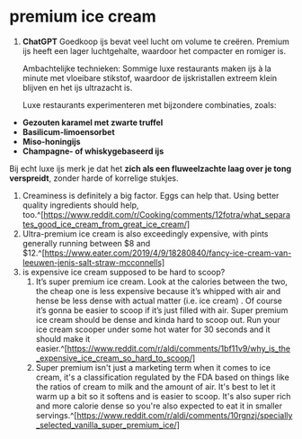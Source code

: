 # premium ice cream
1. **ChatGPT**
   Goedkoop ijs bevat veel lucht om volume te creëren. Premium ijs heeft een lager luchtgehalte, waardoor het compacter en romiger is.
   
   Ambachtelijke technieken: Sommige luxe restaurants maken ijs à la minute met vloeibare stikstof, waardoor de ijskristallen extreem klein blijven en het ijs ultrazacht is.
   
   Luxe restaurants experimenteren met bijzondere combinaties, zoals:
- **Gezouten karamel met zwarte truffel**
- **Basilicum-limoensorbet**
- **Miso-honingijs**
- **Champagne- of whiskygebaseerd ijs**

Bij echt luxe ijs merk je dat het **zich als een fluweelzachte laag over je tong verspreidt**, zonder harde of korrelige stukjes.
1. Creaminess is definitely a big factor. Eggs can help that. Using better quality ingredients should help, too.^[https://www.reddit.com/r/Cooking/comments/12fotra/what_separates_good_ice_cream_from_great_ice_cream/]
2. Ultra-premium ice cream is also exceedingly expensive, with pints generally running between $8 and $12.^[https://www.eater.com/2019/4/9/18280840/fancy-ice-cream-van-leeuwen-jenis-salt-straw-mcconnells]
3. is expensive ice cream supposed to be hard to scoop?
	1. It’s super premium ice cream. Look at the calories between the two, the cheap one is less expensive because it’s whipped with air and hense be less dense with actual matter (i.e. ice cream) . Of course it’s gonna be easier to scoop if it’s just filled with air. Super premium ice cream should be dense and kinda hard to scoop out. Run your ice cream scooper under some hot water for 30 seconds and it should make it easier.^[https://www.reddit.com/r/aldi/comments/1bf11v9/why_is_the_expensive_ice_cream_so_hard_to_scoop/]
	2. Super premium isn't just a marketing term when it comes to ice cream, it's a classification regulated by the FDA based on things like the ratios of cream to milk and the amount of air. It's best to let it warm up a bit so it softens and is easier to scoop. It's also super rich and more calorie dense so you're also expected to eat it in smaller servings.^[https://www.reddit.com/r/aldi/comments/10rgnzj/specially_selected_vanilla_super_premium_ice/]